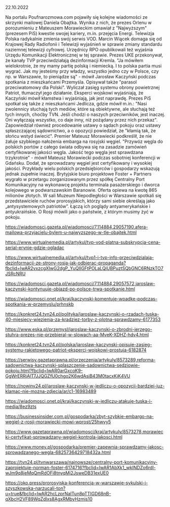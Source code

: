 22.10.2022

Na portalu Poufnarozmowa.com pojawiły się kolejne wiadomości ze skrzynki mailowej Daniela Obajtka. Wynika z nich, że prezes Orlenu w porozumieniu z Mateuszem Morawieckim omawiał z "Najwyższym" (prezesem PiS) kwestie swojej kariery, m.in. przejęcia Energi. Telewizja Polska radykalnie zmienia swój serwis VOD. Marcin Wiącek domaga się od Krajowej Rady Radiofonii i Telewizji wyjaśnień w sprawie zmiany standardu naziemnej telewizji cyfrowej. Urzędnicy RPO opublikowali też wyjaśnia Urzędu Komunikacji Elektronicznej w tej sprawie. Prezes UKE przekonywał, że kanały TVP przeciwdziałają dezinformacji Kremla. "Ja mówiłem wielokrotnie, że my mamy partię polską i niemiecką. I to polska partia musi wygrać. Jak my jesteśmy przy władzy, wszystko jedno czy w Polsce, czy np. w Warszawie, to pieniądze są" - mówił Jarosław Kaczyński podczas spotkania z mieszkańcami Przemyśla. Opisywał także "parasol przeciwatomowy dla Polski". Wyliczał zasięg systemu obrony powietrznej Patriot, tłumaczył jego działanie. Eksperci wojskowi wyjaśniają, że Kaczyński mówił kłamstwa i wyjaśniają, jak jest naprawdę. Prezes PiS spotkał się także z mieszkańcami Jedlicza, gdzie mówił m.in.: "Nasi zwolennicy słuchają tych mediów, które są obiektywne, ale słuchają też tych innych, choćby TVN. Jeśli chodzi o naszych przeciwników, jest inaczej. Oni wyłączają wszystko, co daje inny, niż pożądany przez nich przekaz". Zapowiedział również procedowanie ustawy o sądach pokoju oraz ustawy spłaszczającej sądownictwo, a o opozycji powiedział, że "kłamią tak, że słońcu wstyd świecić". Premier Mateusz Morawiecki podkreślił, że nie żałuje szybkiego nałożenia embarga na rosyjski węgiel. "Przywóz węgla do polskich portów z całego świata odbywa się na zasadzie zamówień certyfikowanej jakości węgla. Jakość tego węgla jest sprawdzana trzykrotnie" - mówił Mateusz Morawiecki podczas sobotniej konferencji w Gdańsku. Dodał, że sprowadzany węgiel jest certyfikowany i wysokiej jakości. Przykłady wielu polskich przedsiębiorców i gospodarzy wskazują jednak zupełnie inaczej. Brytyjskie biuro projektowe Foster + Partners wygrało w przetargu zorganizowanym przez spółkę Centralny Port Komunikacyjny na wykonawcę projektu terminala pasażerskiego i dworca kolejowego w podwarszawskim Baranowie. Oferta opiewa na kwotę 865 milionów złotych. W sali Muzeum Niepodległości w Warszawie spotkali się przedstawiciele ruchów prorosyjskich, którzy sami siebie określają jako „antysystemowych patriotów”. Łączą ich poglądy antyamerykańskie i antyukraińskie. O Rosji mówili jako o państwie, z którym musimy żyć w pokoju.

https://wiadomosci.gazeta.pl/wiadomosci/7,114884,29057190,afera-mailowa-przyjacielu-bylem-u-najwyzszego-w-tle-obajtek.html

https://www.wirtualnemedia.pl/artykul/tvp-vod-platna-subskrypcja-cena-serial-erynie-gdzie-ogladac

https://www.wirtualnemedia.pl/artykul/tvp1-i-tvp-info-przeciwdzialaja-dezinformacji-ze-strony-rosja-jak-odbierac-propaganda?fbclid=IwAR2vxzcgXIwG2dgP_YuQIIGFtPOLaLQiUBPuztSQbGNC6RNzkTO7JSRcNRU

https://wiadomosci.gazeta.pl/wiadomosci/7,114884,29057572,jaroslaw-kaczynski-kontynuuje-objazd-po-polsce-trwa-spotkanie.html

https://wiadomosci.onet.pl/kraj/kaczynski-komentuje-wpadke-podczas-spotkania-w-przemyslu/prhnskb

https://konkret24.tvn24.pl/polityka/jaroslaw-kaczynski-o-rzadach-tuska-40-miesiecy-wiezienia-za-kradziez-torby-z-plotna-sprawdzamy-6177353

https://www.eska.pl/przemysl/jaroslaw-kaczynski-o-zbrodni-jerzego-stuhra-prezes-nie-przebieral-w-slowach-aa-MveK-XDHZ-hdv4.html

https://konkret24.tvn24.pl/polska/jaroslaw-kaczynski-opisuje-zasieg-systemu-rakietowego-patriot-eksperci-wojskowi-prostuja-6182874

https://serwisy.gazetaprawna.pl/orzeczenia/artykuly/8573289,reforma-sadownictwa-kaczynski-splaszczenie-sadownictwa-sedziowie-pokoju.html?fbclid=IwAR0arGxcoK9-GgWrERRjAlT7JJQGZfU0chgo2K6wdAsiB43M0tacxKiK4VU

https://nowiny24.pl/jaroslaw-kaczynski-w-jedliczu-o-opozycji-bardziej-juz-klamac-nie-mozna-zdjecia/ar/c1-16983489

https://wiadomosci.onet.pl/kraj/kaczynski-w-jedliczu-atakuje-tuska-i-media/8ez9zts

https://businessinsider.com.pl/gospodarka/zbyt-szybkie-embargo-na-wegiel-z-rosji-morawiecki-mowi-wprost/25hwvy5

https://www.gazetaprawna.pl/wiadomosci/kraj/artykuly/8573278,morawiecki-certyfikat-sprowadzany-wegiel-kontrola-jakosci.html

https://www.money.pl/gospodarka/premier-zapewnia-sprawdzamy-jakosc-sprowadzanego-wegla-6825736429718432a.html

https://tvn24.pl/tvnwarszawa/najnowsze/centralny-port-komunikacyjny-zaprojektuje-norman-foster-6174716?fbclid=IwAR1AbXk1_wkINDZo6rdl-wJm9q8jeMqQmRdOFi8tnyqMj2JsweDB31exUE0

https://oko.press/prorosyjska-konferencja-w-warszawie-sykulski-i-szyszkowska-narzucali-ton?u=true&fbclid=IwAR2hcLzprNaITun8pTTIGD68nB-qXbcH2VF89WqZdlxs8AgxRMbyHzmis10